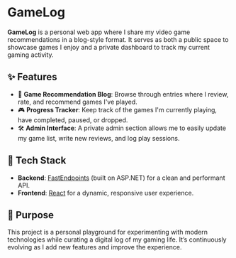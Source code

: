# GameLog

**GameLog** is a personal web app where I share my video game recommendations in a blog-style format. It serves as both a public space to showcase games I enjoy and a private dashboard to track my current gaming activity.

## ✨ Features

- 💬 **Game Recommendation Blog**: Browse through entries where I review, rate, and recommend games I've played.
- 🎮 **Progress Tracker**: Keep track of the games I'm currently playing, have completed, paused, or dropped.
- 🛠️ **Admin Interface**: A private admin section allows me to easily update my game list, write new reviews, and log play sessions.

## 🧱 Tech Stack

- **Backend**: [FastEndpoints](https://fast-endpoints.com/) (built on ASP.NET) for a clean and performant API.
- **Frontend**: [React](https://react.dev/) for a dynamic, responsive user experience.

## 🚧 Purpose

This project is a personal playground for experimenting with modern technologies while curating a digital log of my gaming life. It’s continuously evolving as I add new features and improve the experience.
